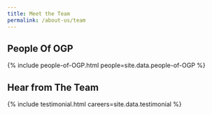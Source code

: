 ```yaml
---
title: Meet the Team
permalink: /about-us/team
---
```

## People Of OGP

{% include people-of-OGP.html people=site.data.people-of-OGP %}

## **Hear from The Team**


{% include testimonial.html careers=site.data.testimonial %}
